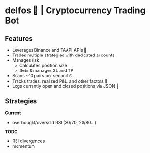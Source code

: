 # delfos 🔮 | Cryptocurrency Trading Bot

## Features
- Leverages Binance and TAAPI APIs 🔌
- Trades multiple strategies with dedicated accounts 
- Manages risk
    - Calculates position size
    - Sets & manages SL and TP
- Scans ~10 pairs per second ⏱
- Tracks trades, realized P&L, and other factors 📐
- Logs currently open and closed positions via JSON 💾

## Strategies

**Current**
- overbought/oversold RSI (30/70, 20/80...)

**TODO**
- RSI divergences
- momentum